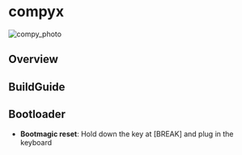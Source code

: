 # compyx
![compy_photo](https://github.com/katsuemon/compyx/assets/32584636/0d1bc39d-bcb0-427b-852e-03412033ee11)

## Overview



## BuildGuide



## Bootloader

* **Bootmagic reset**: Hold down the key at [BREAK] and plug in the keyboard

